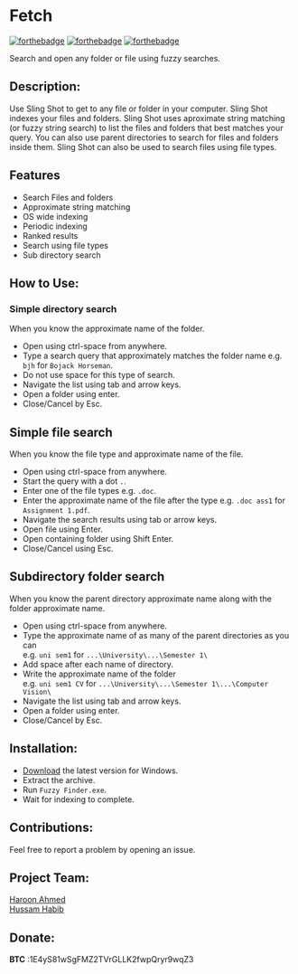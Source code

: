 # Fetch

[![forthebadge](https://forthebadge.com/images/badges/made-with-c-plus-plus.svg)](https://forthebadge.com)
[![forthebadge](https://forthebadge.com/images/badges/made-with-python.svg)](https://forthebadge.com)
[![forthebadge](https://forthebadge.com/images/badges/built-with-love.svg)](https://forthebadge.com)

Search and open any folder or file using fuzzy searches.

## Description:
Use Sling Shot to get to any file or folder in your computer. Sling Shot indexes your files and folders. Sling Shot uses aproximate string matching (or fuzzy string search) to list the files and folders that best matches your query. You can also use  parent directories to search for files and folders inside them. Sling Shot can also be used to search files using file types.

## Features
- Search Files and folders
- Approximate string matching
- OS wide indexing
- Periodic indexing
- Ranked results
- Search using file types
- Sub directory search

## How to Use:
### Simple directory search
When you know the approximate name of the folder.
- Open using ctrl-space from anywhere.
- Type a search query that approximately matches the folder name e.g. `bjh` for `Bojack Horseman`.
- Do not use space for this type of search.
- Navigate the list using tab and arrow keys.
- Open a folder using enter.
- Close/Cancel by Esc.

## Simple file search
When you know the file type and approximate name of the file.
- Open using ctrl-space from anywhere.
- Start the query with a dot `.`.
- Enter one of the file types e.g. `.doc`.
- Enter the approximate name of the file after the type e.g. `.doc ass1` for `Assignment 1.pdf`.
- Navigate the search results using tab or arrow keys.
- Open file using Enter.
- Open containing folder using Shift Enter.
- Close/Cancel using Esc.

## Subdirectory folder search
When you know the parent directory approximate name along with the folder approximate name.
- Open using ctrl-space from anywhere.
- Type the approximate name of as many of the parent directories as you can <br> e.g. `uni sem1` for `...\University\...\Semester 1\`
- Add space after each name of directory.
- Write the approximate name of the folder <br> e.g. `uni sem1 CV` for `...\University\...\Semester 1\...\Computer Vision\`
- Navigate the list using tab and arrow keys.
- Open a folder using enter.
- Close/Cancel by Esc.

## Installation:
- [Download](https://github.com/hussamh10/fuzzy-finder/releases/tag/v3.0-alpha) the latest version for Windows.
- Extract the archive.
- Run `Fuzzy Finder.exe`.
- Wait for indexing to complete.

## Contributions: 
Feel free to report a problem by opening an issue.

## Project Team:
[Haroon Ahmed](https://github.com/Haroon96)<br>
[Hussam Habib](https://github.com/hussamh10)

## Donate:
  **BTC** :1E4yS81wSgFMZ2TVrGLLK2fwpQryr9wqZ3
